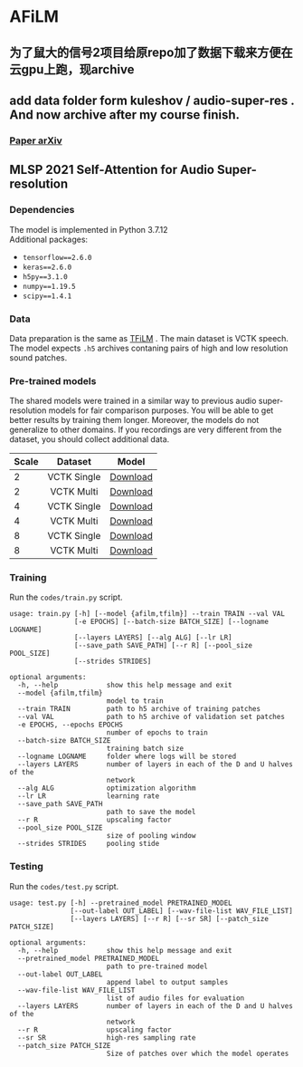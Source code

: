 # AFiLM

## 为了鼠大的信号2项目给原repo加了数据下载来方便在云gpu上跑，现archive
## add data folder form kuleshov / audio-super-res . And now archive after my course finish.


### [Paper arXiv](https://arxiv.org/abs/2108.11637)
## MLSP 2021 Self-Attention for Audio Super-resolution 

### Dependencies

The model is implemented in Python 3.7.12 \
Additional packages: 
- `tensorflow==2.6.0`
- `keras==2.6.0`
- `h5py==3.1.0`
- `numpy==1.19.5`
- `scipy==1.4.1`

### Data
Data preparation is the same as [TFiLM](https://github.com/kuleshov/audio-super-res) . The main dataset is VCTK speech. The model expects `.h5` archives contaning pairs of high and low resolution sound patches. 

### Pre-trained models
The shared models were trained in a similar way to previous audio super-resolution models for fair comparison purposes. You will be able to get better results by training them longer. Moreover, the models do not generalize to other domains. If you recordings are very different from the dataset, you should collect additional data. 

| Scale |   Dataset   |   Model  |
|-------|:-----------:|:--------:|
| 2     | VCTK Single | [Download](https://drive.google.com/file/d/1aT72PhsFJILvdauAh5g8O87qj3Fisfis/view?usp=sharing) |
| 2     |  VCTK Multi | [Download](https://drive.google.com/file/d/1Uw06eSpOHA_qZWX6DZxa1I6UgbU9lpqI/view?usp=sharing) |
| 4     | VCTK Single | [Download](https://drive.google.com/file/d/1-AR-Cn1q1QeuDSeaP4RTcBSZ3s63j5rO/view?usp=sharing) |
| 4     | VCTK Multi  | [Download](https://drive.google.com/file/d/1-5JfveMwPWS-3C2V8pJx7QJ4PzG24N55/view?usp=sharing) |
| 8     | VCTK Single | [Download](https://drive.google.com/file/d/1-AlWbNt1M8UgqdRpMC41C42zLHymGGwG/view?usp=sharing) |
| 8     | VCTK Multi  | [Download](https://drive.google.com/file/d/1-AfiNBinwq1y52JWQ4J9l4Z0j0bCKQgQ/view?usp=sharing) |

### Training
Run the `codes/train.py` script.
```
usage: train.py [-h] [--model {afilm,tfilm}] --train TRAIN --val VAL
                [-e EPOCHS] [--batch-size BATCH_SIZE] [--logname LOGNAME]
                [--layers LAYERS] [--alg ALG] [--lr LR]
                [--save_path SAVE_PATH] [--r R] [--pool_size POOL_SIZE]
                [--strides STRIDES]

optional arguments:
  -h, --help            show this help message and exit
  --model {afilm,tfilm}
                        model to train
  --train TRAIN         path to h5 archive of training patches
  --val VAL             path to h5 archive of validation set patches
  -e EPOCHS, --epochs EPOCHS
                        number of epochs to train
  --batch-size BATCH_SIZE
                        training batch size
  --logname LOGNAME     folder where logs will be stored
  --layers LAYERS       number of layers in each of the D and U halves of the
                        network
  --alg ALG             optimization algorithm
  --lr LR               learning rate
  --save_path SAVE_PATH
                        path to save the model
  --r R                 upscaling factor
  --pool_size POOL_SIZE
                        size of pooling window
  --strides STRIDES     pooling stide
```

### Testing 
Run the `codes/test.py` script.
```
usage: test.py [-h] --pretrained_model PRETRAINED_MODEL
               [--out-label OUT_LABEL] [--wav-file-list WAV_FILE_LIST]
               [--layers LAYERS] [--r R] [--sr SR] [--patch_size PATCH_SIZE]

optional arguments:
  -h, --help            show this help message and exit
  --pretrained_model PRETRAINED_MODEL
                        path to pre-trained model
  --out-label OUT_LABEL
                        append label to output samples
  --wav-file-list WAV_FILE_LIST
                        list of audio files for evaluation
  --layers LAYERS       number of layers in each of the D and U halves of the
                        network
  --r R                 upscaling factor
  --sr SR               high-res sampling rate
  --patch_size PATCH_SIZE
                        Size of patches over which the model operates
```




